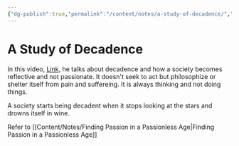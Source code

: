 ```yaml
---
{"dg-publish":true,"permalink":"/content/notes/a-study-of-decadence/","noteIcon":""}
---
```


# A Study of Decadence

In this video, [Link](https://www.youtube.com/watch?v=wKBMRkFIdm0), he talks about decadence and how a society becomes reflective and not passionate. It doesn't seek to act but philosophize or shelter itself from pain and suffereing. It is always thinking and not doing things.

A society starts being decadent when it stops looking at the stars and drowns itself in wine. 

Refer to [[Content/Notes/Finding Passion in a Passionless Age\|Finding Passion in a Passionless Age]]
